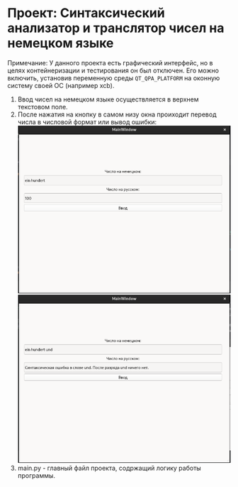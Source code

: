 # **Проект: Синтаксический анализатор и транслятор чисел на немецком языке**
Примечание: У данного проекта есть графический интерфейс, но в целях контейнеризации и тестирования он был отключен.
Его можно включить, установив переменную среды `QT_QPA_PLATFORM` на оконную систему своей ОС (например xcb).

1) Ввод чисел на немецком языке осуществляется в верхнем текстовом поле.
2) После нажатия на кнопку в самом низу окна проиходит перевод числа в числовой формат или вывод ошибки: ![1.png](README_img%2F1.png)![2.png](README_img%2F2.png)
3) main.py - главный файл проекта, содржащий логику работы программы.